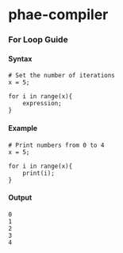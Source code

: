 ﻿# phae-compiler

### For Loop Guide  

#### Syntax  

```  
# Set the number of iterations  
x = 5; 

for i in range(x){ 
    expression;
}  
```  

#### Example  

```  
# Print numbers from 0 to 4  
x = 5;

for i in range(x){
    print(i);
}  
```  

#### Output  

```  
0  
1  
2  
3  
4  
```  
